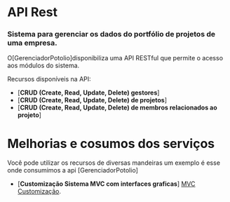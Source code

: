 # API Rest
### Sistema para gerenciar os dados do portfólio de projetos de uma empresa.

O[GerenciadorPotolio]disponibiliza uma API RESTful que permite o acesso aos módulos do sistema.

Recursos disponíveis na API: 

* [**CRUD (Create, Read, Update, Delete)  gestores**]
* [**CRUD (Create, Read, Update, Delete)  de projetos**]
* [**CRUD (Create, Read, Update, Delete)  de membros relacionados ao projeto**]



# Melhorias e cosumos dos serviços
Você pode utilizar os recursos de diversas mandeiras um exemplo é esse onde consumimos a api [GerenciadorPotolio] 
* [**Customização Sistema MVC com interfaces graficas**] 
[MVC Customização]([https://github.com/eGestor/egestor-sdk-php](https://github.com/renatoredes/gerenciadorportfoliomvc)).

